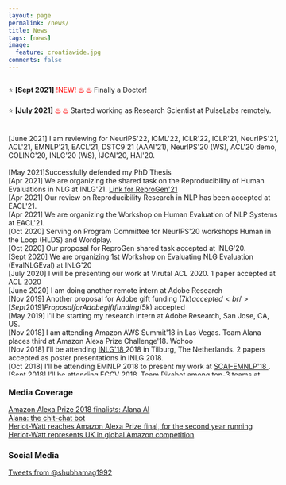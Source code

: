 ```yaml
---
layout: page
permalink: /news/
title: News
tags: [news]
image:
  feature: croatiawide.jpg
comments: false
---
```



<script>
	(function($){
		$(window).on("load",function(){
		    $("body").mCustomScrollbar({
		        theme:"inset-dark",
		        mouseWheel:{enable:true}
		    });
		});
	})(jQuery);
</script>
 
 <div class="mCustomScrollbar" data-mcs-theme="inset-dark" style="height:600px;width:550px;font:25px/30px;font-face: Inherit; overflow:auto;">

⭐️ <span style="font-weight: bold;">[Sept 2021]</span>  <span style="color:red;"> !NEW! ♨️ ♨️</span> Finally a Doctor! 
<br />		
⭐️ <span style="font-weight: bold;">[July 2021]</span>  <span style="color:red;"> ♨️ ♨️</span> Started working as Research Scientist at PulseLabs remotely.  
<br />	
[June 2021] I am reviewing for NeurIPS'22, ICML'22, ICLR'22, ICLR'21, NeurIPS'21, ACL'21, EMNLP'21, EACL'21, DSTC9'21 (AAAI'21), NeurIPS'20 (WS), ACL'20 demo, COLING'20, INLG'20 (WS), IJCAI'20, HAI'20.
<br />		
[May 2021]Successfully defended my PhD Thesis
<br />
[Apr 2021] We are organizing the shared task on the Reproducibility of Human Evaluations in NLG at INLG'21. <a href="https://reprogen.github.io/">Link for ReproGen'21</a>
<br />
[Apr 2021] Our review on Reproducibility Research in NLP has been accepted at EACL'21.
<br />
[Apr 2021] We are organizing the Workshop on Human Evaluation of NLP Systems at EACL'21.
<br />
[Oct 2020] Serving on Program Committee for NeurIPS'20 workshops Human in the Loop (HLDS) and Wordplay. 
<br />
[Oct 2020] Our proposal for ReproGen shared task accepted at INLG'20.
<br />
[Sept 2020] We are organizing 1st Workshop on Evaluating NLG Evaluation (EvalNLGEval) at INLG'20
<br />
[July 2020] I will be presenting our work at Virutal ACL 2020. 1 paper accepted at ACL 2020
<br />
[June 2020] I am doing another remote intern at Adobe Research
<br />
[Nov 2019] Another proposal for Adobe gift funding ($7k) accepted
<br />
[Sept 2019] Proposal for Adobe gift funding ($5k) accepted
<br />
[May 2019] I'll be starting my research intern at Adobe Research, San Jose, CA, US.
<br />
[Nov 2018] I am attending Amazon AWS Summit'18 in Las Vegas. Team Alana places third at Amazon Alexa Prize Challenge'18. Wohoo
<br />
[Nov 2018] I’ll be attending <a href="https://inlg2018.uvt.nl/">INLG'18 </a> 2018 in Tilburg, The Netherlands. 2 papers accepted as poster presentations in INLG 2018.
<br />
[Oct 2018] I’ll be attending EMNLP 2018 to present my work at <a href="https://scai.info/2018/">SCAI-EMNLP'18 </a>.
<br />
[Sept 2018] I’ll be attending ECCV 2018. Team Pikabot among top-3 teams at Visual Dialog Challenge in SiVL, ECCV 2018 .
</div>


### Media Coverage

[Amazon Alexa Prize 2018 finalists: Alana AI](https://www.youtube.com/watch?v=dY9MaAxdYsg&ab_channel=Alana) <br />
[Alana: the chit-chat bot](https://www.bbc.co.uk/programmes/p06jt7j4) <br />
[Heriot-Watt reaches Amazon Alexa Prize final, for the second year running](https://futurescot.com/heriot-watt-amazon-alexa-prize-final/) <br />
[Heriot-Watt represents UK in global Amazon competition](https://www.hw.ac.uk/news/articles/2018/heriot-watt-represents-uk-in-global-amazon.htm)

### Social Media

<a class="twitter-timeline" href="https://twitter.com/shubhamag1992" data-widget-id="338001751854686210">Tweets from @shubhamag1992</a>
<script>!function(d,s,id){var js,fjs=d.getElementsByTagName(s)[0],p=/^http:/.test(d.location)?'http':'https';if(!d.getElementById(id)){js=d.createElement(s);js.id=id;js.src=p+"://platform.twitter.com/widgets.js";fjs.parentNode.insertBefore(js,fjs);}}(document,"script","twitter-wjs");</script>
